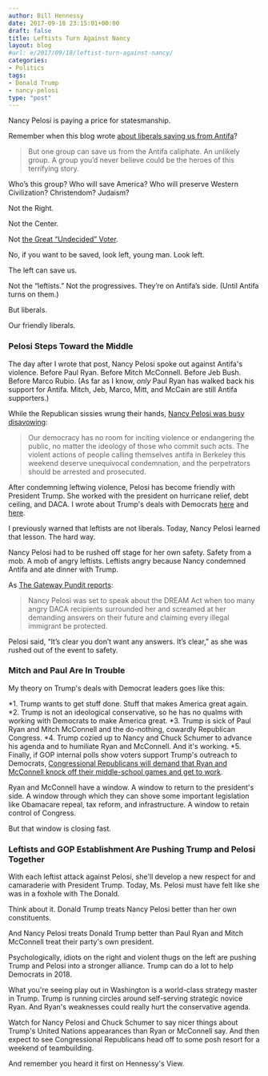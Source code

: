 ```yaml
---
author: Bill Hennessy
date: 2017-09-18 23:15:01+00:00
draft: false
title: Leftists Turn Against Nancy
layout: blog
#url: e/2017/09/18/leftist-turn-against-nancy/
categories:
- Politics
tags:
- Donald Trump
- nancy-pelosi
type: "post"
---
```


Nancy Pelosi is paying a price for statesmanship.

Remember when this blog wrote [about liberals saving us from Antifa](https://hennessysview.com/2017/08/31/who-can-stop-the-antifa-caliphate/)?



> But one group can save us from the Antifa caliphate. An unlikely group. A group you’d never believe could be the heroes of this terrifying story.

Who’s this group? Who will save America? Who will preserve Western Civilization? Christendom? Judaism?

Not the Right.

Not the Center.

Not [the Great “Undecided” Voter](https://hennessysview.com/2005/02/17/beware-the-man-in-the-middle-recycled/).

No, if you want to be saved, look left, young man. Look left.

The left can save us.

Not the “leftists.” Not the progressives. They’re on Antifa’s side. (Until Antifa turns on them.)

But liberals.

Our friendly liberals.





### Pelosi Steps Toward the Middle



The day after I wrote that post, Nancy Pelosi spoke out against Antifa's violence. Before Paul Ryan. Before Mitch McConnell. Before Jeb Bush. Before Marco Rubio. (As far as I know, _only_ Paul Ryan has walked back his support for Antifa. Mitch, Jeb, Marco, Mitt, and McCain are still Antifa supporters.)

While the Republican sissies wrung their hands, [Nancy Pelosi was busy disavowing](https://americanlookout.com/after-getting-pressure-from-conservatives-nancy-pelosi-finally-disavows-antifa-violence/):



> Our democracy has no room for inciting violence or endangering the public, no matter the ideology of those who commit such acts. The violent actions of people calling themselves antifa in Berkeley this weekend deserve unequivocal condemnation, and the perpetrators should be arrested and prosecuted.



After condemning leftwing violence, Pelosi has become friendly with President Trump. She worked with the president on hurricane relief, debt ceiling, and DACA. I wrote about Trump's deals with Democrats [here](https://hennessysview.com/2017/09/06/the-strategy-that-dare-not-speak-its-name/) and [here](https://hennessysview.com/2017/09/17/chuck-and-nancy-and-donald-and-mitch-and-paul/).

I previously warned that leftists are not liberals. Today, Nancy Pelosi learned that lesson. The hard way.

Nancy Pelosi had to be rushed off stage for her own safety. Safety from a mob. A mob of angry leftists. Leftists angry because Nancy condemned Antifa and ate dinner with Trump.

As [The Gateway Pundit reports](https://www.thegatewaypundit.com/2017/09/illegal-aliens-storm-pelosi-dream-act-presser-chanting-democrats-deport-video/):



> Nancy Pelosi was set to speak about the DREAM Act when too many angry DACA recipients surrounded her and screamed at her demanding answers on their future and claiming every illegal immigrant be protected.

Pelosi said, “It’s clear you don’t want any answers. It’s clear,” as she was rushed out of the event to safety.





### Mitch and Paul Are In Trouble



My theory on Trump's deals with Democrat leaders goes like this:




*1. Trump wants to get stuff done. Stuff that makes America great again.
*2. Trump is not an ideological conservative, so he has no qualms with working with Democrats to make America great.
*3. Trump is sick of Paul Ryan and Mitch McConnell and the do-nothing, cowardly Republican Congress.
*4. Trump cozied up to Nancy and Chuck Schumer to advance his agenda and to humiliate Ryan and McConnell. And it's working.
*5. Finally, if GOP internal polls show voters support Trump's outreach to Democrats, [Congressional Republicans will demand that Ryan and McConnell knock off their middle-school games and get to work](https://hennessysview.com/2017/09/17/chuck-and-nancy-and-donald-and-mitch-and-paul/).


Ryan and McConnell have a window. A window to return to the president's side. A window through which they can shove some important legislation like Obamacare repeal, tax reform, and infrastructure. A window to retain control of Congress.

But that window is closing fast.



### Leftists and GOP Establishment Are Pushing Trump and Pelosi Together



With each leftist attack against Pelosi, she'll develop a new respect for and camaraderie with President Trump. Today, Ms. Pelosi must have felt like she was in a foxhole with The Donald.

Think about it. Donald Trump treats Nancy Pelosi better than her own constituents.

And Nancy Pelosi treats Donald Trump better than Paul Ryan and Mitch McConnell treat their party's own president.

Psychologically, idiots on the right and violent thugs on the left are pushing Trump and Pelosi into a stronger alliance. Trump can do a lot to help Democrats in 2018.

What you're seeing play out in Washington is a world-class strategy master in Trump. Trump is running circles around self-serving strategic novice Ryan. And Ryan's weaknesses could really hurt the conservative agenda.

Watch for Nancy Pelosi and Chuck Schumer to say nicer things about Trump's United Nations appearances than Ryan or McConnell say. And then expect to see Congressional Republicans head off to some posh resort for a weekend of teambuilding.

And remember you heard it first on Hennessy's View.




